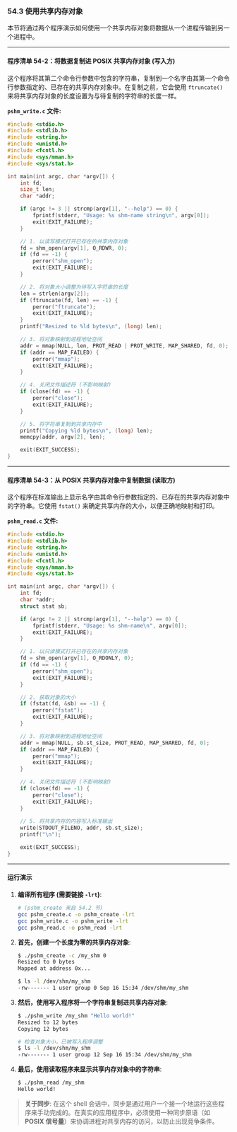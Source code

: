 
### **54.3 使用共享内存对象**

本节将通过两个程序演示如何使用一个共享内存对象将数据从一个进程传输到另一个进程中。

-----

#### **程序清单 54-2：将数据复制进 POSIX 共享内存对象 (写入方)**

这个程序将其第二个命令行参数中包含的字符串，复制到一个名字由其第一个命令行参数指定的、已存在的共享内存对象中。在复制之前，它会使用 `ftruncate()` 来将共享内存对象的长度设置为与待复制的字符串的长度一样。

**`pshm_write.c` 文件:**

```c
#include <stdio.h>
#include <stdlib.h>
#include <string.h>
#include <unistd.h>
#include <fcntl.h>
#include <sys/mman.h>
#include <sys/stat.h>

int main(int argc, char *argv[]) {
    int fd;
    size_t len;
    char *addr;

    if (argc != 3 || strcmp(argv[1], "--help") == 0) {
        fprintf(stderr, "Usage: %s shm-name string\n", argv[0]);
        exit(EXIT_FAILURE);
    }

    // 1. 以读写模式打开已存在的共享内存对象
    fd = shm_open(argv[1], O_RDWR, 0);
    if (fd == -1) {
        perror("shm_open");
        exit(EXIT_FAILURE);
    }

    // 2. 将对象大小调整为待写入字符串的长度
    len = strlen(argv[2]);
    if (ftruncate(fd, len) == -1) {
        perror("ftruncate");
        exit(EXIT_FAILURE);
    }
    printf("Resized to %ld bytes\n", (long) len);

    // 3. 将对象映射到进程地址空间
    addr = mmap(NULL, len, PROT_READ | PROT_WRITE, MAP_SHARED, fd, 0);
    if (addr == MAP_FAILED) {
        perror("mmap");
        exit(EXIT_FAILURE);
    }

    // 4. 关闭文件描述符 (不影响映射)
    if (close(fd) == -1) {
        perror("close");
        exit(EXIT_FAILURE);
    }

    // 5. 将字符串复制到共享内存中
    printf("Copying %ld bytes\n", (long) len);
    memcpy(addr, argv[2], len);

    exit(EXIT_SUCCESS);
}
```

-----

#### **程序清单 54-3：从 POSIX 共享内存对象中复制数据 (读取方)**

这个程序在标准输出上显示名字由其命令行参数指定的、已存在的共享内存对象中的字符串。它使用 `fstat()` 来确定共享内存的大小，以便正确地映射和打印。

**`pshm_read.c` 文件:**

```c
#include <stdio.h>
#include <stdlib.h>
#include <string.h>
#include <unistd.h>
#include <fcntl.h>
#include <sys/mman.h>
#include <sys/stat.h>

int main(int argc, char *argv[]) {
    int fd;
    char *addr;
    struct stat sb;

    if (argc != 2 || strcmp(argv[1], "--help") == 0) {
        fprintf(stderr, "Usage: %s shm-name\n", argv[0]);
        exit(EXIT_FAILURE);
    }

    // 1. 以只读模式打开已存在的共享内存对象
    fd = shm_open(argv[1], O_RDONLY, 0);
    if (fd == -1) {
        perror("shm_open");
        exit(EXIT_FAILURE);
    }

    // 2. 获取对象的大小
    if (fstat(fd, &sb) == -1) {
        perror("fstat");
        exit(EXIT_FAILURE);
    }

    // 3. 将对象映射到进程地址空间
    addr = mmap(NULL, sb.st_size, PROT_READ, MAP_SHARED, fd, 0);
    if (addr == MAP_FAILED) {
        perror("mmap");
        exit(EXIT_FAILURE);
    }

    // 4. 关闭文件描述符 (不影响映射)
    if (close(fd) == -1) {
        perror("close");
        exit(EXIT_FAILURE);
    }
    
    // 5. 将共享内存的内容写入标准输出
    write(STDOUT_FILENO, addr, sb.st_size);
    printf("\n");

    exit(EXIT_SUCCESS);
}
```

-----

#### **运行演示**

1.  **编译所有程序 (需要链接 `-lrt`)**:

    ```bash
    # (pshm_create 来自 54.2 节)
    gcc pshm_create.c -o pshm_create -lrt
    gcc pshm_write.c -o pshm_write -lrt
    gcc pshm_read.c -o pshm_read -lrt
    ```

2.  **首先，创建一个长度为零的共享内存对象**:

    ```bash
    $ ./pshm_create -c /my_shm 0
    Resized to 0 bytes
    Mapped at address 0x...

    $ ls -l /dev/shm/my_shm
    -rw------- 1 user group 0 Sep 16 15:34 /dev/shm/my_shm
    ```

3.  **然后，使用写入程序将一个字符串复制进共享内存对象**:

    ```bash
    $ ./pshm_write /my_shm "Hello world!"
    Resized to 12 bytes
    Copying 12 bytes

    # 检查对象大小，已被写入程序调整
    $ ls -l /dev/shm/my_shm
    -rw------- 1 user group 12 Sep 16 15:34 /dev/shm/my_shm
    ```

4.  **最后，使用读取程序来显示共享内存对象中的字符串**:

    ```bash
    $ ./pshm_read /my_shm
    Hello world!
    ```

> **关于同步**:
> 在这个 shell 会话中，同步是通过用户一个接一个地运行这些程序来手动完成的。在真实的应用程序中，必须使用一种同步原语（如 **POSIX 信号量**）来协调进程对共享内存的访问，以防止出现竞争条件。